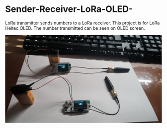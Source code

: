 # Sender-Receiver-LoRa-OLED-
LoRa transmitter sends numbers to a LoRa receiver. This project is for LoRa Heltec OLED. The number transmitted can be seen on OLED screen.

![Sample of funcionality](funcionality.jpeg)
